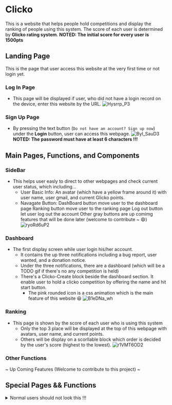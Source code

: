 # Clicko
This is a website that helps people hold competitions and display the ranking of people using this system. The score of each user is determined by **Glicko rating system**.
**NOTED: The initial score for every user is 1500pts**


## Landing Page
This is the page that user access this website at the very first time or not login yet.

### Log In Page
- This page will be displayed if user, who did not have a login record on the device, enter this website by the URL.
    ![Hysrrp_P3](https://github.com/whiteSHADOW1234/SimpleClicko/assets/91242001/dcf51d1b-9e7c-4b4e-b3bd-0d8ecd6b580a)
### Sign Up Page
- By pressing the text button (`Do not have an account? Sign up now`) under the **Login** button, user can access this webpage.
    ![ByI_SauD3](https://github.com/whiteSHADOW1234/SimpleClicko/assets/91242001/96c71c23-ed9f-4f83-8f07-214c9eb41941)
    **NOTED: The password must have at least 6 characters !!!**

## Main Pages, Functions, and Components

### SideBar
- This helps user easly to direct to other webpages and check current user status, which including...
    - User Basic Info:
        An avatar (which have a yellow frame around it) with user name, user gmail, and current Glicko points. 
    - Navagate Button:
        DashBoard button move user to the dashboard page
        Ranking button move user to the ranking page
        Log out button let user log out the account
        Other gray buttons are up comimg features that will be done later (welcome to contribute ~ :smile:)
    ![ryoRd6uP2](https://github.com/whiteSHADOW1234/SimpleClicko/assets/91242001/35614e74-a4f0-421b-8fc3-70e067f3aaee)

    


### Dashboard
- The first display screen while user login his/her account.
    - It contains the up three notifications including a bug report, user wanted, and a donation notice.
    - Under the three notifications, there are a dashboard (which will be a TODO gif if there's no any competition is held)
    - There's a Clicko-Create block beside the dashboard section. It enable user to hold a clicko competition by offering the name and hit start button. 
        - The pink rounded icon is a css animation which is the main feature of this website :laughing:
    ![B1eDNa_wh](https://github.com/whiteSHADOW1234/SimpleClicko/assets/91242001/86a28418-29b3-4c48-bcdd-af69d91a1dbe)


### Ranking
- This page is shown by the score of each user who is using this system
    - Only the top 3 place will be displayed at the top of this webpage with avatars, user name, and current points. 
    - Others will be display on a scorllable block which order is decided by the user's score (highest to the lowest).
    ![r1VMT6OD2](https://github.com/whiteSHADOW1234/SimpleClicko/assets/91242001/7b436cdc-5f5a-48d4-b700-fe290cffd106)


### Other Functions
~ Up Coming Features (Welcome to contribute to this project) ~


## Special Pages && Functions
<details>
<summary>Normal users should not look this !!!</summary>
Reset all the data except the basic user information can be triggered by tapping the username 100 times.
</details>
